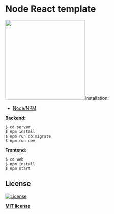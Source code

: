 # Node React template
<span>
  <img src="https://media.giphy.com/media/kdFc8fubgS31b8DsVu/giphy.gif" width="250px />
</span>                                                                    
<span>
  <img src="https://media.giphy.com/media/kdFc8fubgS31b8DsVu/giphy.gif" width="250px />
</span>                                    
<br />
Application template with ReactJS && Node.js by: [Marcos Paulo](https://github.com/marcos012)

## Installation: <br>

- [Node/NPM](https://nodejs.org/en/) <br>


**Backend:**

```shell
$ cd server
$ npm install
$ npm run db:migrate
$ npm run dev
```

**Frontend:**

```shell
$ cd web
$ npm install
$ npm start
```

## License

[![License](http://img.shields.io/:license-mit-blue.svg?style=flat-square)](http://badges.mit-license.org)

**[MIT license](http://opensource.org/licenses/mit-license.php)**
